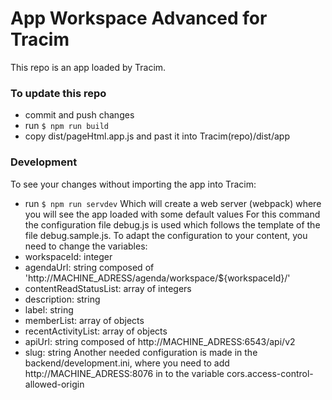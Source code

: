 # App Workspace Advanced for Tracim

This repo is an app loaded by Tracim.

### To update this repo
- commit and push changes
- run `$ npm run build`
- copy dist/pageHtml.app.js and past it into Tracim(repo)/dist/app

### Development
To see your changes without importing the app into Tracim:
- run `$ npm run servdev`
Which will create a web server (webpack) where you will see the app loaded with some default values
For this command the configuration file debug.js is used which follows the template of the file debug.sample.js. To adapt the configuration to your content, you need to change the variables:
 - workspaceId: integer
 - agendaUrl: string composed of 'http://MACHINE_ADRESS/agenda/workspace/${workspaceId}/'
 - contentReadStatusList: array of integers
 - description: string
 - label: string
 - memberList: array of objects
 - recentActivityList: array of objects
 - apiUrl: string composed of http://MACHINE_ADRESS:6543/api/v2
 - slug: string
Another needed configuration is made in the backend/development.ini, where you need to add http://MACHINE_ADRESS:8076 in to the variable cors.access-control-allowed-origin

